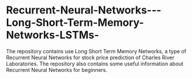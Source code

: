 # Recurrent-Neural-Networks---Long-Short-Term-Memory-Networks-LSTMs-
The repository contains use Long Short Term Memory Networks, a type of Recurrent Neural Networks for stock price prediction of Charles River Laboratories.
The  repository also contains some useful information about Recurrent Neural Networks for beginners.
